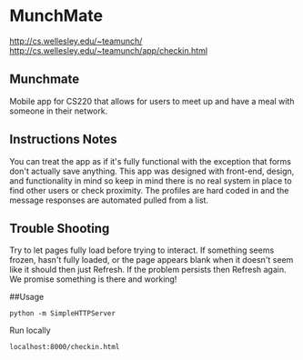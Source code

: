 MunchMate
=====

http://cs.wellesley.edu/~teamunch/
http://cs.wellesley.edu/~teamunch/app/checkin.html

## Munchmate
Mobile app for CS220 that allows for users to meet up and have a meal with someone in their network.

## Instructions Notes
You can treat the app as if it's fully functional with the exception that forms don't actually save anything. This app was designed with front-end, design, and functionality in mind so keep in mind there is no real system in place to find other users or check proximity. The profiles are hard coded in and the message responses are automated pulled from a list. 

## Trouble Shooting
Try to let pages fully load before trying to interact. If something seems frozen, hasn't fully loaded, or the page appears blank when it doesn't seem like it should then just Refresh. If the problem persists then Refresh again. We promise something is there and working! 

##Usage

    python -m SimpleHTTPServer

Run locally
	
	localhost:8000/checkin.html
